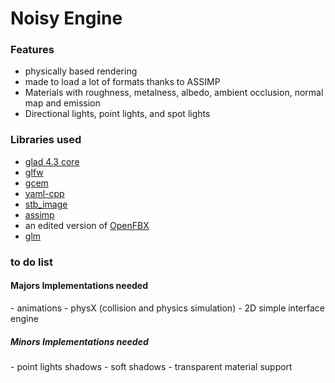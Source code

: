 <h1>Noisy Engine </H1>

<H3>Features</H3>

- physically based rendering
- made to load a lot of formats thanks to ASSIMP
- Materials with roughness, metalness, albedo, ambient occlusion, normal map and emission
- Directional lights, point lights, and spot lights

<H3>Libraries used</H3>

- <a href="https://glad.dav1d.de/">glad 4.3 core</a>
- <a href="https://www.glfw.org/">glfw</a>
- <a href="https://github.com/kthohr/gcem">gcem</a>
- <a href="https://github.com/jbeder/yaml-cpp">yaml-cpp</a>
- <a href="https://github.com/nothings/stb/blob/master/stb_image.h">stb_image</a>
- <a href="https://github.com/assimp/assimp">assimp</a>
- an edited version of <a href="https://github.com/nem0/OpenFBX">OpenFBX</a>
- <a href="http://glm.g-truc.net/0.9.9/index.html">glm</a>


<H3>to do list</H3>

<H4>Majors Implementations needed</H4>
- animations
- physX (collision and physics simulation)
- 2D simple interface engine


<H5>Minors Implementations needed</H5>
- point lights shadows
- soft shadows
- transparent material support